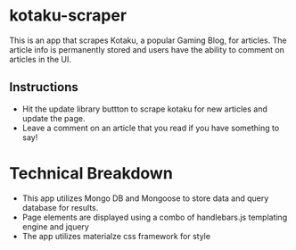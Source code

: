 # kotaku-scraper
This is an app that scrapes Kotaku, a popular Gaming Blog, for articles. The article info is permanently stored and users have the ability to comment on articles in the UI.

## Instructions
* Hit the update library buttton to scrape kotaku for new articles and update the page.
* Leave a comment on an article that you read if you have something to say!

# Technical Breakdown
* This app utilizes Mongo DB and Mongoose to store data and query database for results.
* Page elements are displayed using a combo of handlebars.js templating engine and jquery
* The app utilizes materialze css framework for style
